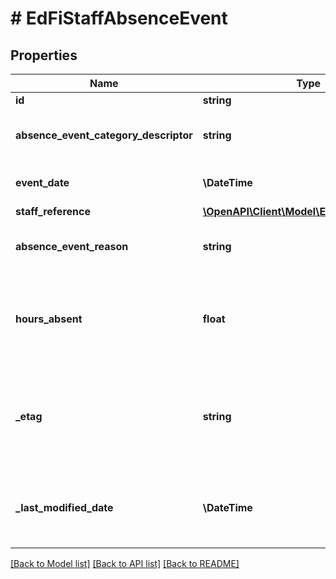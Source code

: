 # # EdFiStaffAbsenceEvent

## Properties

Name | Type | Description | Notes
------------ | ------------- | ------------- | -------------
**id** | **string** |  | [optional]
**absence_event_category_descriptor** | **string** | The code describing the type of absence. |
**event_date** | **\DateTime** | Date for this leave event. |
**staff_reference** | [**\OpenAPI\Client\Model\EdFiStaffReference**](EdFiStaffReference.md) |  |
**absence_event_reason** | **string** | Expanded reason for the staff absence. | [optional]
**hours_absent** | **float** | The hours the staff was absent, if not the entire working day. | [optional]
**_etag** | **string** | A unique system-generated value that identifies the version of the resource. | [optional]
**_last_modified_date** | **\DateTime** | The date and time the resource was last modified. | [optional]

[[Back to Model list]](../../README.md#models) [[Back to API list]](../../README.md#endpoints) [[Back to README]](../../README.md)
